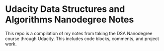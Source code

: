 # Udacity Data Structures and Algorithms Nanodegree Notes
This repo is a compilation of my notes from taking the DSA Nanodegree course through Udacity. This includes code blocks, comments, and project work.